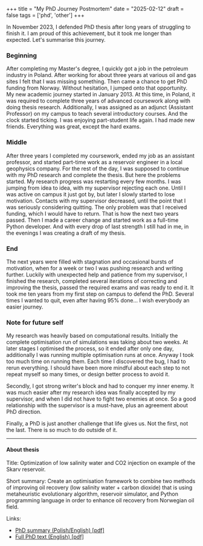 +++
title = "My PhD Journey Postmortem"
date = "2025-02-12"
draft = false
tags = ['phd', 'other']
+++

In November 2023, I defended PhD thesis after long years of struggling to finish it. I am proud of this achievement, but it took me longer than expected. Let's summarise this journey.

<!--more-->

### Beginning
After completing my Master's degree, I quickly got a job in the petroleum industry in Poland. After working for about three years at various oil and gas sites I felt that I was missing something. Then came a chance to get PhD funding from Norway. Without hesitation, I jumped onto that opportunity.  
My new academic journey started in January 2013. At this time, in Poland, it was required to complete three years of advanced coursework along with doing thesis research. Additionally, I was assigned as an adjunct (Assistant Professor) on my campus to teach several introductory courses.
And the clock started ticking. I was enjoying part-student life again. I had made new friends. Everything was great, except the hard exams.

### Middle
After three years I completed my coursework, ended my job as an assistant professor, and started part-time work as a reservoir engineer in a local geophysics company. For the rest of the day, I was supposed to continue with my PhD research and complete the thesis. But here the problems started. My research progress was restarting every few months. I was jumping from idea to idea, with my supervisor rejecting each one. Until I was active on campus it just got by, but later I slowly started to lose motivation. Contacts with my supervisor decreased, until the point that I was seriously considering quitting. The only problem was that I received funding, which I would have to return. That is how the next two years passed. Then I made a career change and started work as a full-time Python developer. And with every drop of last strength I still had in me, in the evenings I was creating a draft of my thesis.

### End
The next years were filled with stagnation and occasional bursts of motivation, when for a week or two I was pushing research and writing further. Luckily with unexpected help and patience from my supervisor, I finished the research, completed several iterations of correcting and improving the thesis, passed the required exams and was ready to end it. It took me ten years from my first step on campus to defend the PhD. Several times I wanted to quit, even after having 95% done... I wish everybody an easier journey.

### Note for future self
My research was heavily based on computational results. Initially the complete optimisation run of simulations was taking about two weeks. At later stages I optimised the process, so it ended after only one day, additionally I was running multiple optimisation runs at once. Anyway I took too much time on running them. Each time I discovered the bug, I had to rerun everything. I should have been more mindful about each step to not repeat myself so many times, or design better process to avoid it.

Secondly, I got strong writer's block and had to conquer my inner enemy. It was much easier after my research idea was finally accepted by my supervisor, and when I did not have to fight two enemies at once. So a good relationship with the supervisor is a must-have, plus an agreement about PhD direction.

Finally, a PhD is just another challenge that life gives us. Not the first, not the last. There is so much to do outside of it.

---

#### About thesis
Title: Optimization of low salinity water and CO2 injection on example of the Skarv reservoir.

Short summary: Create an optimisation framework to combine two methods of improving oil recovery (low salinity water + carbon dioxide) that is using metaheuristic evolutionary algorithm, reservoir simulator, and Python programming language in order to enhance oil recovery from Norwegian oil field.

Links:

* [PhD summary (Polish/English) [pdf]][thesis-sum]
* [Full PhD text (English) [pdf]][thesis-full]

[thesis-sum]: https://winntbg.bg.agh.edu.pl/rozprawy2/12092/summ12092.pdf
[thesis-full]: https://winntbg.bg.agh.edu.pl/rozprawy2/12092/full12092.pdf
